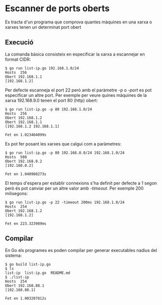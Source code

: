 Escanner de ports oberts
=============================
Es tracta d'un programa que comprova quantes màquines en una xarxa o xarxes tenen un determinat port obert

Execució
----------------
La comanda bàsica consisteix en especificar la xarxa a escannejar en format CIDR: 

    $ go run list-ip.go 192.168.1.0/24
    Hosts  256
    Obert 192.168.1.1
    [192.168.1.2]

Per defecte escanneja el port 22 però amb el paràmetre *-p* o *-port* es pot especificar un altre port. Per exemple per veure quines màquines de la xarxa 192.168.9.0 tenen el port 80 (http) obert:

    $ go run list-ip.go -p 80 192.168.1.0/24 
    Hosts  256
    Obert 192.168.1.2
    Obert 192.168.1.1
    [192.168.1.2 192.168.1.1]

    Fet en 1.023404099s

Es pot fer posant les xarxes que calgui com a paràmetres: 

    $ go run list-ip.go -p 80 192.168.0.0/24 192.168.1.0/24
    Hosts  508
    Obert 192.168.0.2
    [192.168.0.2]

    Fet en 1.040980273s

El temps d'espera per establir connexions s'ha definit per defecte a 1 segon però és pot canviar per un altre valor amb *-timeout*. Per exemple 200 milisegons: 

    $ go run list-ip.go -p 22 -timeout 200ms 192.168.1.0/24
    Hosts  254
    Obert 192.168.1.2
    [192.168.1.2]

    Fet en 223.323989ms

Compilar
----------
En Go els programes es poden compilar per generar executables nadius del sistema:

    $ go build list-ip.go 
    $ ls
    list-ip  list-ip.go  README.md
    $ ./list-ip 
    Hosts  254
    Obert 192.168.88.1
    [192.168.88.1]

    Fet en 1.003207812s

